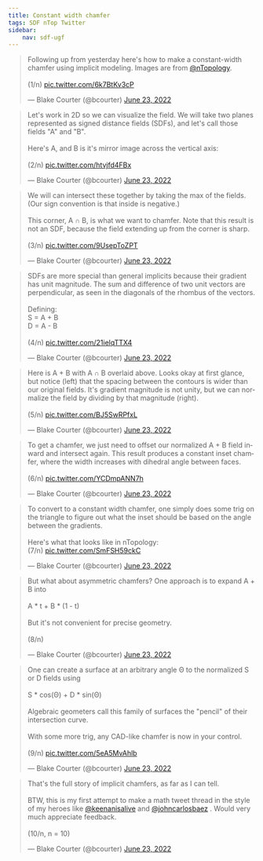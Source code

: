 ```yaml
---
title: Constant width chamfer
tags: SDF nTop Twitter
sidebar:
    nav: sdf-ugf
---
```


<blockquote class="twitter-tweet" data-conversation="none" data-theme="dark"><p lang="en" dir="ltr">Following up from yesterday here&#39;s how to make a constant-width chamfer using implicit modeling. Images are from <a href="https://twitter.com/nTopology?ref_src=twsrc%5Etfw">@nTopology</a>. <br><br>(1/n) <a href="https://t.co/6k7BtKv3cP">pic.twitter.com/6k7BtKv3cP</a></p>&mdash; Blake Courter (@bcourter) <a href="https://twitter.com/bcourter/status/1539764910103662592?ref_src=twsrc%5Etfw">June 23, 2022</a></blockquote> <script async src="https://platform.twitter.com/widgets.js" charset="utf-8"></script>

<!--more-->

<blockquote class="twitter-tweet" data-conversation="none" data-theme="dark"><p lang="en" dir="ltr">Let&#39;s work in 2D so we can visualize the field. We will take two planes represented as signed distance fields (SDFs), and let&#39;s call those fields &quot;A&quot; and &quot;B&quot;.<br><br>Here&#39;s A, and B is it&#39;s mirror image across the vertical axis:<br><br>(2/n) <a href="https://t.co/htvjfd4FBx">pic.twitter.com/htvjfd4FBx</a></p>&mdash; Blake Courter (@bcourter) <a href="https://twitter.com/bcourter/status/1539765690831458305?ref_src=twsrc%5Etfw">June 23, 2022</a></blockquote> <script async src="https://platform.twitter.com/widgets.js" charset="utf-8"></script>

<blockquote class="twitter-tweet" data-conversation="none" data-theme="dark"><p lang="en" dir="ltr">We will can intersect these together by taking the max of the fields. (Our sign convention is that inside is negative.)<br><br>This corner, A ∩ B, is what we want to chamfer. Note that this result is not an SDF, because the field extending up from the corner is sharp.<br><br>(3/n) <a href="https://t.co/9UsepToZPT">pic.twitter.com/9UsepToZPT</a></p>&mdash; Blake Courter (@bcourter) <a href="https://twitter.com/bcourter/status/1539767614150418434?ref_src=twsrc%5Etfw">June 23, 2022</a></blockquote> <script async src="https://platform.twitter.com/widgets.js" charset="utf-8"></script>

<blockquote class="twitter-tweet" data-conversation="none" data-theme="dark"><p lang="en" dir="ltr">SDFs are more special than general implicits because their gradient has unit magnitude. The sum and difference of two unit vectors are perpendicular, as seen in the diagonals of the rhombus of the vectors.<br><br>Defining:<br>S = A + B<br>D = A - B<br><br>(4/n) <a href="https://t.co/21ielqTTX4">pic.twitter.com/21ielqTTX4</a></p>&mdash; Blake Courter (@bcourter) <a href="https://twitter.com/bcourter/status/1539769956870529024?ref_src=twsrc%5Etfw">June 23, 2022</a></blockquote> <script async src="https://platform.twitter.com/widgets.js" charset="utf-8"></script>

<blockquote class="twitter-tweet" data-conversation="none" data-theme="dark"><p lang="en" dir="ltr">Here is A + B with A ∩ B overlaid above. Looks okay at first glance, but notice (left) that the spacing between the contours is wider than our original fields. It&#39;s gradient magnitude is not unity, but we can normalize the field by dividing by that magnitude (right).<br><br>(5/n) <a href="https://t.co/BJ5SwRPfxL">pic.twitter.com/BJ5SwRPfxL</a></p>&mdash; Blake Courter (@bcourter) <a href="https://twitter.com/bcourter/status/1539773267438968835?ref_src=twsrc%5Etfw">June 23, 2022</a></blockquote> <script async src="https://platform.twitter.com/widgets.js" charset="utf-8"></script>

<blockquote class="twitter-tweet" data-conversation="none" data-theme="dark"><p lang="en" dir="ltr">To get a chamfer, we just need to offset our normalized A + B field inward and intersect again. This result produces a constant inset chamfer, where the width increases with dihedral angle between faces.<br><br>(6/n) <a href="https://t.co/YCDmpANN7h">pic.twitter.com/YCDmpANN7h</a></p>&mdash; Blake Courter (@bcourter) <a href="https://twitter.com/bcourter/status/1539774307232088067?ref_src=twsrc%5Etfw">June 23, 2022</a></blockquote> <script async src="https://platform.twitter.com/widgets.js" charset="utf-8"></script>

<blockquote class="twitter-tweet" data-conversation="none" data-theme="dark"><p lang="en" dir="ltr">To convert to a constant width chamfer, one simply does some trig on the triangle to figure out what the inset should be based on the angle between the gradients. <br><br>Here&#39;s what that looks like in nTopology:<br>(7/n) <a href="https://t.co/SmFSH59ckC">pic.twitter.com/SmFSH59ckC</a></p>&mdash; Blake Courter (@bcourter) <a href="https://twitter.com/bcourter/status/1539775565502234625?ref_src=twsrc%5Etfw">June 23, 2022</a></blockquote> <script async src="https://platform.twitter.com/widgets.js" charset="utf-8"></script>

<blockquote class="twitter-tweet" data-conversation="none" data-theme="dark"><p lang="en" dir="ltr">But what about asymmetric chamfers? One approach is to expand A + B into <br><br>A * t + B * (1 - t)<br><br>But it&#39;s not convenient for precise geometry. <br><br>(8/n)</p>&mdash; Blake Courter (@bcourter) <a href="https://twitter.com/bcourter/status/1539777572430561281?ref_src=twsrc%5Etfw">June 23, 2022</a></blockquote> <script async src="https://platform.twitter.com/widgets.js" charset="utf-8"></script>

<blockquote class="twitter-tweet" data-conversation="none" data-theme="dark"><p lang="en" dir="ltr">One can create a surface at an arbitrary angle Θ to the normalized S or D fields using<br><br>S * cos(Θ) + D * sin(Θ)<br><br>Algebraic geometers call this family of surfaces the &quot;pencil&quot; of their intersection curve. <br><br>With some more trig, any CAD-like chamfer is now in your control. <br><br>(9/n) <a href="https://t.co/5eA5MvAhlb">pic.twitter.com/5eA5MvAhlb</a></p>&mdash; Blake Courter (@bcourter) <a href="https://twitter.com/bcourter/status/1539778409374572551?ref_src=twsrc%5Etfw">June 23, 2022</a></blockquote> <script async src="https://platform.twitter.com/widgets.js" charset="utf-8"></script>

<blockquote class="twitter-tweet" data-conversation="none" data-theme="dark"><p lang="en" dir="ltr">That&#39;s the full story of implicit chamfers, as far as I can tell. <br><br>BTW, this is my first attempt to make a math tweet thread in the style of my heroes like <a href="https://twitter.com/keenanisalive?ref_src=twsrc%5Etfw">@keenanisalive</a> and <a href="https://twitter.com/johncarlosbaez?ref_src=twsrc%5Etfw">@johncarlosbaez</a> . Would very much appreciate feedback.<br><br>(10/n, n = 10)</p>&mdash; Blake Courter (@bcourter) <a href="https://twitter.com/bcourter/status/1539779326488576001?ref_src=twsrc%5Etfw">June 23, 2022</a></blockquote> <script async src="https://platform.twitter.com/widgets.js" charset="utf-8"></script>